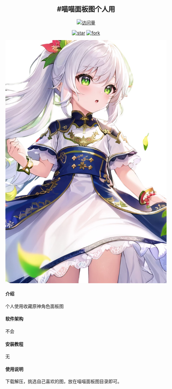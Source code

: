 <div align="center">
<h2>#喵喵面板图个人用</h2>

[![访问量](https://profile-counter.glitch.me/GBTBS/count.svg)](https://gitee.com/GBTBS/root/edit/master/)


<a href='https://gitee.com/Liplay-1/YBOX_2/stargazers'><img src='https://gitee.com/Liplay-1/YBOX_2/badge/star.svg?theme=dark' alt='star'></img></a>
<a href='https://gitee.com/Liplay-1/YBOX_2/members'><img src='https://gitee.com/Liplay-1/YBOX_2/badge/fork.svg?theme=white' alt='fork'></img></a>

</div>

![输入图片说明](profile/super-character/%E7%BA%B3%E8%A5%BF%E5%A6%B2/%E7%BA%B3%E8%A5%BF%E5%A6%B26.png)

#### 介绍
个人使用收藏原神角色面板图

#### 软件架构
不会


#### 安装教程

无

#### 使用说明

下载解压，挑选自己喜欢的图，放在喵喵面板图目录即可。
